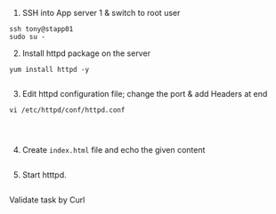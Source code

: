 1. SSH into App server 1 & switch to root user
```
ssh tony@stapp01
sudo su -
```

2. Install httpd package on the server
```
yum install httpd -y
```

![]()

3. Edit httpd configuration file; change the port & add Headers at end
```
vi /etc/httpd/conf/httpd.conf
```

![]()

![]()

![]()

4. Create `index.html` file and echo the given content

![]()

5. Start htttpd.

![]()

Validate task by Curl

![]()